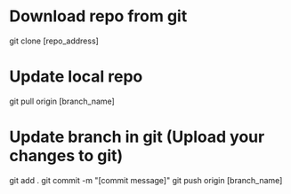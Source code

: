 # Download repo from git

git clone [repo_address]

# Update local repo

git pull origin [branch_name]

# Update branch in git (Upload your changes to git)

git add .
git commit -m "[commit message]"
git push origin [branch_name]
